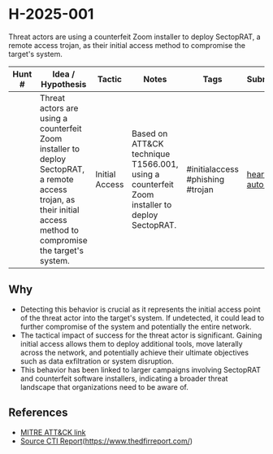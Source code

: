 # H-2025-001
Threat actors are using a counterfeit Zoom installer to deploy SectopRAT, a remote access trojan, as their initial access method to compromise the target's system.

| Hunt #       | Idea / Hypothesis                                                      | Tactic         | Notes                                      | Tags                           | Submitter                                   |
|--------------|-------------------------------------------------------------------------|----------------|--------------------------------------------|--------------------------------|---------------------------------------------|
|              | Threat actors are using a counterfeit Zoom installer to deploy SectopRAT, a remote access trojan, as their initial access method to compromise the target's system. | Initial Access | Based on ATT&CK technique T1566.001, using a counterfeit Zoom installer to deploy SectopRAT. | #initialaccess #phishing #trojan | [hearth-auto-intel](https://github.com/THORCollective/HEARTH) |

## Why
- Detecting this behavior is crucial as it represents the initial access point of the threat actor into the target's system. If undetected, it could lead to further compromise of the system and potentially the entire network.
- The tactical impact of success for the threat actor is significant. Gaining initial access allows them to deploy additional tools, move laterally across the network, and potentially achieve their ultimate objectives such as data exfiltration or system disruption.
- This behavior has been linked to larger campaigns involving SectopRAT and counterfeit software installers, indicating a broader threat landscape that organizations need to be aware of.

## References
- [MITRE ATT&CK link](https://attack.mitre.org/techniques/T1566/001/)
- [Source CTI Report](https://thedfirreport.com/2025/03/31/fake-zoom-ends-in-blacksuit-ransomware/)(https://www.thedfirreport.com/)